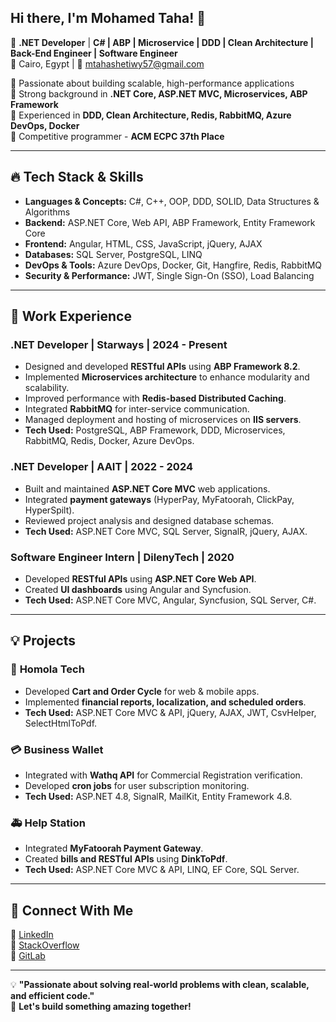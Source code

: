 ## Hi there, I'm Mohamed Taha! 👋  

🚀 **.NET Developer** | **C# | ABP | Microservice | DDD | Clean Architecture | Back-End Engineer | Software Engineer**  
📍 Cairo, Egypt | 📧 mtahashetiwy57@gmail.com  

🔹 Passionate about building scalable, high-performance applications  
🔹 Strong background in **.NET Core, ASP.NET MVC, Microservices, ABP Framework**  
🔹 Experienced in **DDD, Clean Architecture, Redis, RabbitMQ, Azure DevOps, Docker**  
🔹 Competitive programmer - **ACM ECPC 37th Place**  

---

## 🔥 **Tech Stack & Skills**
- **Languages & Concepts:** C#, C++, OOP, DDD, SOLID, Data Structures & Algorithms  
- **Backend:** ASP.NET Core, Web API, ABP Framework, Entity Framework Core  
- **Frontend:** Angular, HTML, CSS, JavaScript, jQuery, AJAX  
- **Databases:** SQL Server, PostgreSQL, LINQ  
- **DevOps & Tools:** Azure DevOps, Docker, Git, Hangfire, Redis, RabbitMQ  
- **Security & Performance:** JWT, Single Sign-On (SSO), Load Balancing  

---

## 📌 **Work Experience**
### **.NET Developer | Starways | 2024 - Present**
- Designed and developed **RESTful APIs** using **ABP Framework 8.2**.
- Implemented **Microservices architecture** to enhance modularity and scalability.
- Improved performance with **Redis-based Distributed Caching**.
- Integrated **RabbitMQ** for inter-service communication.
- Managed deployment and hosting of microservices on **IIS servers**.
- **Tech Used:** PostgreSQL, ABP Framework, DDD, Microservices, RabbitMQ, Redis, Docker, Azure DevOps.

### **.NET Developer | AAIT | 2022 - 2024**
- Built and maintained **ASP.NET Core MVC** web applications.
- Integrated **payment gateways** (HyperPay, MyFatoorah, ClickPay, HyperSpilt).
- Reviewed project analysis and designed database schemas.
- **Tech Used:** ASP.NET Core MVC, SQL Server, SignalR, jQuery, AJAX.

### **Software Engineer Intern | DilenyTech | 2020**
- Developed **RESTful APIs** using **ASP.NET Core Web API**.
- Created **UI dashboards** using Angular and Syncfusion.
- **Tech Used:** ASP.NET Core MVC, Angular, Syncfusion, SQL Server, C#.

---

## 💡 **Projects**
### 🛒 **Homola Tech**
- Developed **Cart and Order Cycle** for web & mobile apps.
- Implemented **financial reports, localization, and scheduled orders**.
- **Tech Used:** ASP.NET Core MVC & API, jQuery, AJAX, JWT, CsvHelper, SelectHtmlToPdf.

### 💳 **Business Wallet**
- Integrated with **Wathq API** for Commercial Registration verification.
- Developed **cron jobs** for user subscription monitoring.
- **Tech Used:** ASP.NET 4.8, SignalR, MailKit, Entity Framework 4.8.

### 🚑 **Help Station**
- Integrated **MyFatoorah Payment Gateway**.
- Created **bills and RESTful APIs** using **DinkToPdf**.
- **Tech Used:** ASP.NET Core MVC & API, LINQ, EF Core, SQL Server.

---

## 📢 **Connect With Me**
🔗 [LinkedIn](https://www.linkedin.com/in/mohamedtaha57/)  
🔗 [StackOverflow](https://stackoverflow.com/users/10898890/muhamed-taha)  
🔗 [GitLab](https://gitlab.com/mtaha57)  

---

💡 **"Passionate about solving real-world problems with clean, scalable, and efficient code."**  
🚀 **Let's build something amazing together!**
